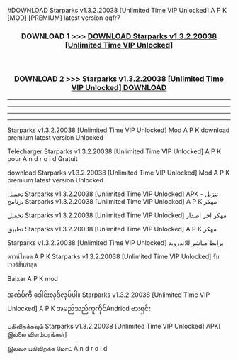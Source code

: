 #DOWNLOAD Starparks v1.3.2.20038  [Unlimited Time VIP Unlocked] A P K [MOD] [PREMIUM] latest version qqfr7



<div align="center">

<h3>DOWNLOAD 1 >>> <a href="https://teeasianyam.web.app?sq=Starparks v1.3.2.20038  [Unlimited Time VIP Unlocked]">DOWNLOAD Starparks v1.3.2.20038  [Unlimited Time VIP Unlocked] </a></h3><br>

<h3>DOWNLOAD 2 >>> <a href="https://teeasianyam.web.app?sq=Starparks v1.3.2.20038  [Unlimited Time VIP Unlocked] ">Starparks v1.3.2.20038  [Unlimited Time VIP Unlocked]  DOWNLOAD </a></h3>

</div>


----------------------------------------------------------

----------------------------------------------------------

----------------------------------------------------------

----------------------------------------------------------


Starparks v1.3.2.20038  [Unlimited Time VIP Unlocked]  Mod A P K download premium latest version Unlocked

Télécharger Starparks v1.3.2.20038  [Unlimited Time VIP Unlocked]  A P K pour A n d r o i d Gratuit

download Starparks v1.3.2.20038  [Unlimited Time VIP Unlocked]  Mod A P K premium latest version Unlocked

تحميل Starparks v1.3.2.20038  [Unlimited Time VIP Unlocked]  APK - تنزيل برنامج Starparks v1.3.2.20038  [Unlimited Time VIP Unlocked]  A P K مهكر

تحميل Starparks v1.3.2.20038  [Unlimited Time VIP Unlocked]  مهكر اخر اصدار

تطبيق Starparks v1.3.2.20038  [Unlimited Time VIP Unlocked]  A P K مهكر

Starparks v1.3.2.20038  [Unlimited Time VIP Unlocked]  برابط مباشر للاندرويد

ดาวน์โหลด A P K Starparks v1.3.2.20038  [Unlimited Time VIP Unlocked]  รับเวอร์ชันล่าสุด

Baixar A P K mod

အက်ပ်ကို ဒေါင်းလုဒ်လုပ်ပါ။ Starparks v1.3.2.20038  [Unlimited Time VIP Unlocked]  A P K အမည်သည်ကူကိုင်Andriod ဗားရှင်း

பதிவிறக்கவும் Starparks v1.3.2.20038  [Unlimited Time VIP Unlocked]  APK[ இல்லை விளம்பரங்கள்] 
 
இலவச பதிவிறக்க மோட் A n d r o i d



